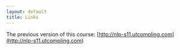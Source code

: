 ```yaml
---
layout: default
title: Links
---
```


The previous version of this course: [http://nlp-s11.utcompling.com](http://nlp-s11.utcompling.com)

